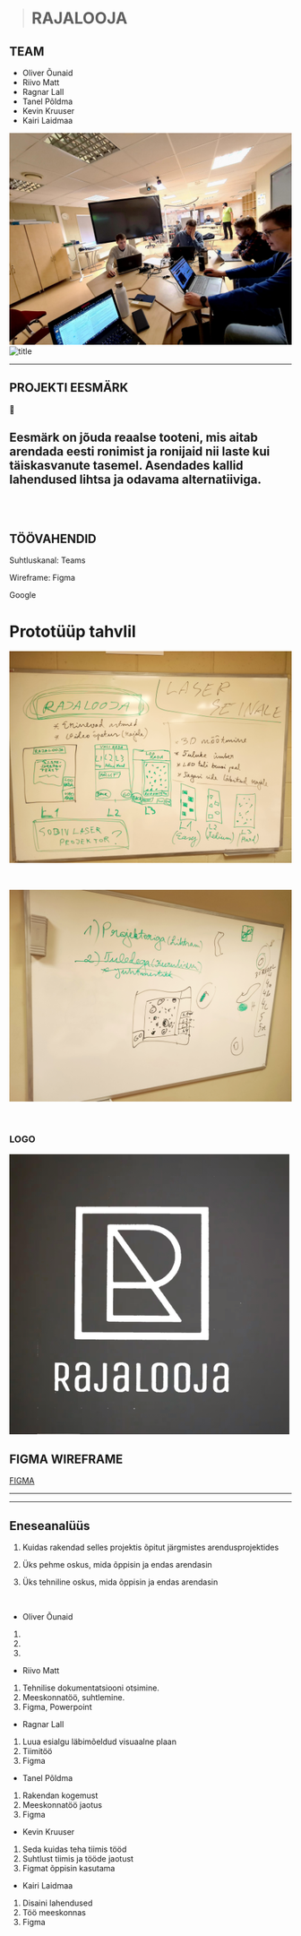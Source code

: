 ># RAJALOOJA
## TEAM
- Oliver Õunaid
- Riivo Matt
- Ragnar Lall
- Tanel Põldma
- Kevin Kruuser
- Kairi Laidmaa

![title](images/tiim.png)
![title](images/MicrosoftTeams-image%20(3).png)


***

## PROJEKTI EESMÄRK

🧗

## Eesmärk on jõuda reaalse tooteni, mis aitab arendada eesti ronimist ja ronijaid nii laste kui täiskasvanute tasemel. Asendades kallid lahendused lihtsa ja odavama alternatiiviga.

<br>
<br>

##  TÖÖVAHENDID

<P> Suhtluskanal: Teams </p>
<p> Wireframe: Figma</p>
<p> Google </p>


# Prototüüp tahvlil



![title](images/IMG_20230201_152811.jpg)

<br>

![title](images/pi2.jpg)

<br>

### LOGO

![title](images/MicrosoftTeams-image%20(1).png)



## FIGMA WIREFRAME

[FIGMA](https://www.figma.com/file/MdoGS7gNFriuYr2DFZI0VB/Ronimine?node-id=0%3A1&t=IYwif8de2gi2zHQJ-0)

---
---

## Eneseanalüüs
1. Kuidas rakendad selles projektis õpitut järgmistes arendusprojektides

2. Üks pehme oskus, mida õppisin ja endas arendasin

3. Üks tehniline oskus, mida õppisin ja endas arendasin

<br>

- Oliver Õunaid
1.  
2.  
3. 
- Riivo Matt
1. Tehnilise dokumentatsiooni otsimine.
2. Meeskonnatöö, suhtlemine.
3. Figma, Powerpoint
- Ragnar Lall
1. Luua esialgu läbimõeldud visuaalne plaan
2. Tiimitöö
3. Figma
- Tanel Põldma
1. Rakendan kogemust
2. Meeskonnatöö jaotus
3. Figma
- Kevin Kruuser
1. Seda kuidas teha tiimis tööd
2. Suhtlust tiimis ja tööde jaotust
3. Figmat õppisin kasutama
- Kairi Laidmaa
1. Disaini lahendused
2. Töö meeskonnas
3. Figma










